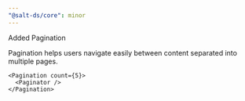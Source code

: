 ```yaml
---
"@salt-ds/core": minor
---
```


Added Pagination

Pagination helps users navigate easily between content separated into multiple pages.

```tsx
<Pagination count={5}>
  <Paginator />
</Pagination>
```
